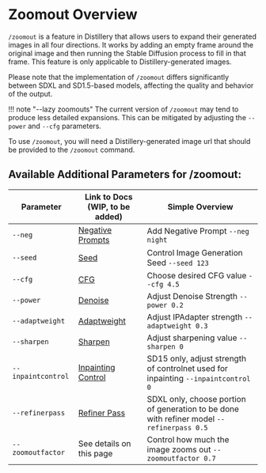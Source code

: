 # Zoomout Overview

`/zoomout` is a feature in Distillery that allows users to expand their generated images in all four directions. It works by adding an empty frame around the original image and then running the Stable Diffusion process to fill in that frame. This feature is only applicable to Distillery-generated images.

Please note that the implementation of `/zoomout` differs significantly between SDXL and SD1.5-based models, affecting the quality and behavior of the output.

!!! note "--lazy zoomouts"
    The current version of `/zoomout` may tend to produce less detailed expansions. This can be mitigated by adjusting the `--power` and `--cfg` parameters.

To use `/zoomout`, you will need a Distillery-generated image url that should be provided to the `/zoomout` command.

## Available Additional Parameters for /zoomout:

| Parameter             | Link to Docs (WIP, to be added)                                  | Simple Overview                    |
|-----------------------|------------------------------------------------------------------|------------------------------------|
| `--neg`               | [Negative Prompts](../../Parameters/negative_prompt/negative_prompt.md)  | Add Negative Prompt `--neg night`  |
| `--seed`              | [Seed](../../Parameters/seed/seed.md)                                   | Control Image Generation Seed `--seed 123` |
| `--cfg`               | [CFG](../../Parameters/cfg/cfg.md)                                      | Choose desired CFG value `--cfg 4.5` |
| `--power`             | [Denoise](../../Parameters/denoise/denoise.md)                              | Adjust Denoise Strength `--power 0.2` |
| `--adaptweight`       | [Adaptweight](../../Parameters/adapt/adapt.md)              | Adjust IPAdapter strength `--adaptweight 0.3` |
| `--sharpen`           | [Sharpen](../../Parameters/sharpen/sharpen.md)                          | Adjust sharpening value `--sharpen 0` |
| `--inpaintcontrol`    | [Inpainting Control](../../Parameters/inpaint/inpaint.md) | SD15 only, adjust strength of controlnet used for inpainting `--inpaintcontrol 0` |
| `--refinerpass`       | [Refiner Pass](../../Parameters/upscale_method/upscale_method.md)             | SDXL only, choose portion of generation to be done with refiner model `--refinerpass 0.5` |
| `--zoomoutfactor`     | See details on this page      | Control how much the image zooms out `--zoomoutfactor 0.7` |

